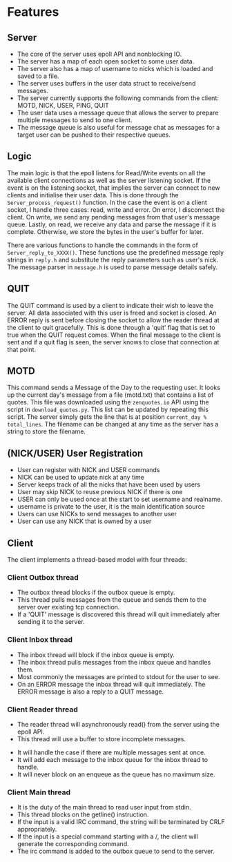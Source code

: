 # Features

## Server

- The core of the server uses epoll API and nonblocking IO.
- The server has a map of each open socket to some user data.
- The server also has a map of username to nicks which is loaded and saved to a file.
- The server uses buffers in the user data struct to receive/send messages.
- The server currently supports the following commands from the client: MOTD, NICK, USER, PING, QUIT
- The user data uses a message queue that allows the server to prepare multiple messages to send to one client.
- The message queue is also useful for message chat as messages for a target user can be pushed to their respective queues.

## Logic

The main logic is that the epoll listens for Read/Write events on all the available client connections as well as the server listening socket. If the event is on the listening socket, that implies the server can connect to new clients and initialise their user data. This is done through the `Server_process_request()` function.
In the case the event is on a client socket, I handle three cases: read, write and error. On error, I disconnect the client. On write, we send any pending messages from that user's message queue. Lastly, on read, we receive any data and parse the message if it is complete. Otherwise, we store the bytes in the user's buffer for later.

There are various functions to handle the commands in the form of `Server_reply_to_XXXX()`. These functions use the predefined message reply strings in `reply.h` and substitute the reply parameters such as user's nick. The message parser in `message.h` is used to parse message details safely.

## QUIT

The QUIT command is used by a client to indicate their wish to leave the server. All data associated with this user is freed and socket is closed. An ERROR reply is sent before closing the socket to allow the reader thread at the client to quit gracefully. This is done through a 'quit' flag that is set to true when the QUIT request comes. When the final message to the client is sent and if a quit flag is seen, the server knows to close that connection at that point.

## MOTD

This command sends a Message of the Day to the requesting user. 
It looks up the current day's message from a file (motd.txt) that contains a list of quotes. 
This file was downloaded using the `zenquotes.io` API using the script in `download_quotes.py`. 
This list can be updated by repeating this script. 
The server simply gets the line that is at position `current_day % total_lines`. 
The filename can be changed at any time as the server has a string to store the filename.

## (NICK/USER) User Registration

- User can register with NICK and USER commands
- NICK can be used to update nick at any time
- Server keeps track of all the nicks that have been used by users
- User may skip NICK to reuse previous NICK if there is one
- USER can only be used once at the start to set username and realname.
- username is private to the user, it is the main identification source
- Users can use NICKs to send messages to another user
- User can use any NICK that is owned by a user

## Client

The client implements a thread-based model with four threads:

### Client Outbox thread

- The outbox thread blocks if the outbox queue is empty.
- This thread pulls messages from the queue and sends them to the server over existing tcp connection.
- If a 'QUIT' message is discovered this thread will quit immediately after sending it to the server.

### Client Inbox thread

- The inbox thread will block if the inbox queue is empty.
- The inbox thread pulls messages from the inbox queue and handles them.
- Most commonly the messages are printed to stdout for the user to see.
- On an ERROR message the inbox thread will quit immediately. The ERROR message is also a reply to a QUIT message.

### Client Reader thread

- The reader thread will asynchronously read() from the server using the epoll API.
- This thread will use a buffer to store incomplete messages.
<!-- - It will use the Message parser to parse the messages received from the server. -->
- It will handle the case if there are multiple messages sent at once.
- It will add each message to the inbox queue for the inbox thread to handle. 
- It will never block on an enqueue as the queue has no maximum size.


### Client Main thread

- It is the duty of the main thread to read user input from stdin.
- This thread blocks on the getline() instruction.
- If the input is a valid IRC command, the string will be terminated by CRLF appropriately.
- If the input is a special command starting with a /, the client will generate the corresponding command.
- The irc command is added to the outbox queue to send to the server.


